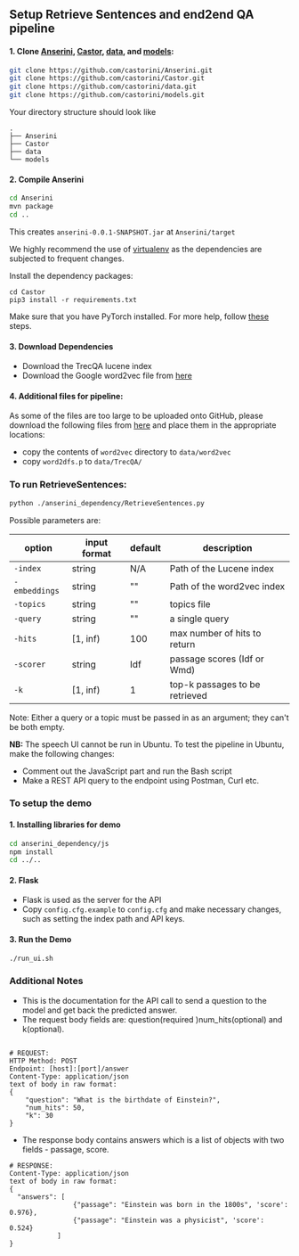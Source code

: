 ## Setup Retrieve Sentences and end2end QA pipeline

#### 1. Clone [Anserini](https://github.com/castorini/Anserini.git), [Castor](https://github.com/castorini/Castor.git), [data](https://github.com/castorini/data.git), and [models](https://github.com/castorini/models.git):
```bash
git clone https://github.com/castorini/Anserini.git
git clone https://github.com/castorini/Castor.git
git clone https://github.com/castorini/data.git
git clone https://github.com/castorini/models.git
```

Your directory structure should look like
```
.
├── Anserini
├── Castor
├── data
└── models
```

#### 2. Compile Anserini

```bash
cd Anserini
mvn package
cd ..
``` 

This creates `anserini-0.0.1-SNAPSHOT.jar` at `Anserini/target`

We highly recommend the use of [virtualenv](https://virtualenv.pypa.io/en/stable/) as the dependencies
are subjected to frequent changes.

Install the dependency packages:

```
cd Castor
pip3 install -r requirements.txt
```
Make sure that you have PyTorch installed. For more help, follow [these](https://github.com/castorini/Castor) steps.

#### 3. Download Dependencies
- Download the TrecQA lucene index
- Download the Google word2vec file from [here](https://drive.google.com/drive/folders/0B2u_nClt6NbzNWJkWExmaklYNTA?usp=sharing)

#### 4. Additional files for pipeline:
As some of the files are too large to be uploaded onto GitHub, please download the following files from
[here](https://drive.google.com/drive/folders/0B2u_nClt6NbzNm1LdjlwUFdzQVE?usp=sharing) and place them
in the appropriate locations:

- copy the contents of `word2vec` directory to `data/word2vec`
- copy `word2dfs.p` to `data/TrecQA/`

### To run RetrieveSentences:

```bash
python ./anserini_dependency/RetrieveSentences.py
```

Possible parameters are: 

| option         | input format | default | description |
|----------------|--------------|---------|-------------|
| `-index`   | string      | N/A     | Path of the Lucene index            |
| `-embeddings`   | string       | ""     | Path of the word2vec index            |
| `-topics`   | string       | ""     | topics file            |
| `-query`   | string       | ""     | a single query            |
| `-hits`   | [1, inf)       | 100     | max number of hits to return            |
| `-scorer`   | string       | Idf     | passage scores (Idf or Wmd)            |
| `-k`   | [1, inf)       | 1     | top-k passages to be retrieved            |
  
Note: Either a query or a topic must be passed in as an argument; they can't be both empty.


__NB:__  The speech UI cannot be run in Ubuntu. To test the pipeline in Ubuntu, make the following changes:
- Comment out the JavaScript part and run the Bash script
- Make a REST API query to the endpoint using Postman, Curl etc.

### To setup the demo

#### 1. Installing libraries for demo

```sh
cd anserini_dependency/js
npm install
cd ../..
```

#### 2. Flask

- Flask is used as the server for the API
- Copy `config.cfg.example` to `config.cfg` and make necessary changes, such as setting the index path and API keys.


#### 3. Run the Demo

```sh
./run_ui.sh
```

### Additional Notes
- This is the documentation for the API call to send a question to the model and get back the predicted answer.
- The request body fields are: question(required )num_hits(optional) and k(optional).
```

# REQUEST:
HTTP Method: POST
Endpoint: [host]:[port]/answer
Content-Type: application/json
text of body in raw format:
{
    "question": "What is the birthdate of Einstein?",
    "num_hits": 50,
    "k": 30
}
```

- The response body contains answers which is a list of objects with two fields - passage, score.
```
# RESPONSE:
Content-Type: application/json
text of body in raw format:
{
  "answers": [
                {"passage": "Einstein was born in the 1800s", 'score': 0.976},
                {"passage": "Einstein was a physicist", 'score': 0.524}
            ]
}
```
